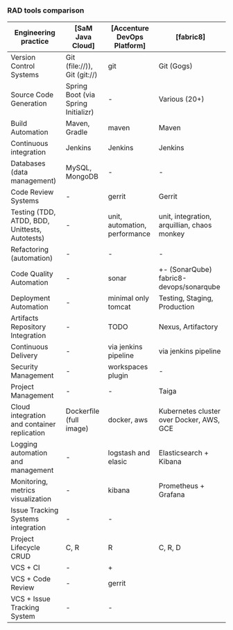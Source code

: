 ### RAD tools comparison

| Engineering practice                                   | [SaM Java Cloud]                    | [Accenture DevOps Platform]    | [fabric8]                                   |
| ------------------------------------------------------ | ----------------------------------- | ------------------------------ | ------------------------------------------- |
| Version Control Systems                                | Git (file://)), Git (git://)        | git                            | Git (Gogs)                                  |
| Source Code Generation                                 | Spring Boot (via Spring Initializr) | -                              | Various (20+)                               |
| Build Automation                                       | Maven, Gradle                       | maven                          | Maven                                       |
| Continuous integration                                 | Jenkins                             | Jenkins                        | Jenkins                                     |
| Databases (data management)                            | MySQL, MongoDB                      | -                              | -                                           |
| Code Review Systems                                    | -                                   | gerrit                         | Gerrit                                      |
| Testing (TDD, ATDD, BDD, Unittests, Autotests)         | -                                   | unit, automation, performance  | unit, integration, arquillian, chaos monkey |
| Refactoring (automation)                               | -                                   | -                              | -                                           |
| Code Quality Automation                                | -                                   | sonar                          | +- (SonarQube) fabric8-devops/sonarqube     |
| Deployment Automation                                  | -                                   | minimal only tomcat            | Testing, Staging, Production                |
| Artifacts Repository Integration                       | -                                   | TODO                           | Nexus, Artifactory                          |
| Continuous Delivery                                    | -                                   | via jenkins pipeline           | via jenkins pipeline                        |
| Security Management                                    | -                                   | workspaces plugin              | -                                           |
| Project Management                                     | -                                   | -                              | Taiga                                       |
| Cloud integration and container replication            | Dockerfile (full image)             | docker, aws                    | Kubernetes cluster over Docker, AWS, GCE    |
| Logging automation and management                      | -                                   | logstash and elasic            | Elasticsearch + Kibana                      |
| Monitoring, metrics visualization                      | -                                   | kibana                         | Prometheus + Grafana                        |
| Issue Tracking Systems integration                     | -                                   | -                              |                                             |
| Project Lifecycle CRUD                                 | C, R                                | R                              | C, R, D                                     |
| VCS + CI                                               | -                                   | +                              |                                             |
| VCS + Code Review                                      | -                                   | gerrit                         |                                             |
| VCS + Issue Tracking System                            | -                                   | -                              |                                             |





